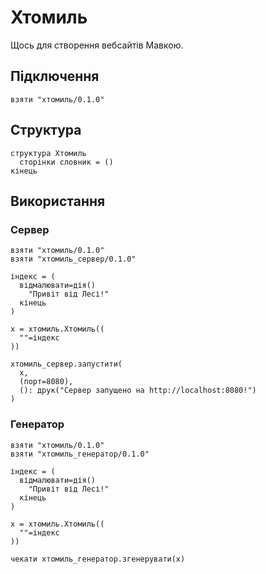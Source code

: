 # Хтомиль

Щось для створення вебсайтів Мавкою.

## Підключення

```мавка
взяти "хтомиль/0.1.0"
```

## Структура

```мавка
структура Хтомиль
  сторінки словник = ()
кінець
```

## Використання

### Сервер

```мавка
взяти "хтомиль/0.1.0"
взяти "хтомиль_сервер/0.1.0"

індекс = (
  відмалювати=дія()
    "Привіт від Лесі!"
  кінець
)

х = хтомиль.Хтомиль((
  ""=індекс
))

хтомиль_сервер.запустити(
  х,
  (порт=8080),
  (): друк("Сервер запущено на http://localhost:8080!")
)
```

### Генератор

```мавка
взяти "хтомиль/0.1.0"
взяти "хтомиль_генератор/0.1.0"

індекс = (
  відмалювати=дія()
    "Привіт від Лесі!"
  кінець
)

х = хтомиль.Хтомиль((
  ""=індекс
))

чекати хтомиль_генератор.згенерувати(х)
```